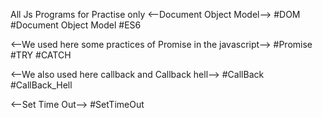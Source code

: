 All Js Programs for Practise only
<--Document Object Model-->
#DOM
#Document Object Model
#ES6

<--We used here some practices of Promise in the javascript-->
#Promise
#TRY
#CATCH

<--We also used here callback and Callback hell-->
#CallBack
#CallBack_Hell

<--Set Time Out-->
#SetTimeOut
